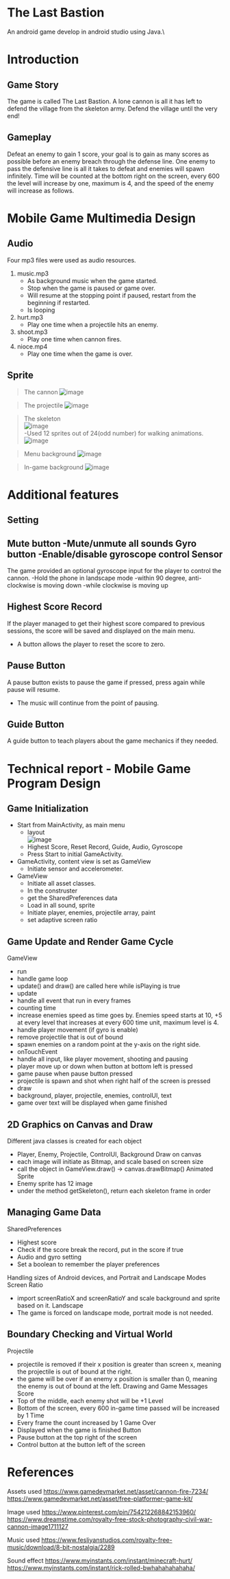 # The Last Bastion
An android game develop in android studio using Java.\

Introduction
=
Game Story
-
The game is called The Last Bastion. A lone cannon is all it has left to defend the village from the skeleton army. Defend the village until the very end!

Gameplay
-
Defeat an enemy to gain 1 score, your goal is to gain as many scores as possible before an enemy breach through the defense line. One enemy to pass the defensive line is all it takes to defeat and enemies will spawn infinitely.
Time will be counted at the bottom right on the screen, every 600 the level will increase by one, maximum is 4, and the speed of the enemy will increase as follows.

Mobile Game Multimedia Design
=
Audio
-
Four mp3 files were used as audio resources.
1.	music.mp3
	- As background music when the game started.
 	-	Stop when the game is paused or game over.
 	-	Will resume at the stopping point if paused, restart from the beginning if restarted.
 	-	Is looping
2.	hurt.mp3
	-	Play one time when a projectile hits an enemy.
3.	shoot.mp3
	-	Play one time when cannon fires.
4.	nioce.mp4
	-	Play one time when the game is over.

Sprite
-
> The cannon
![image](https://user-images.githubusercontent.com/61373385/161753265-d12c9dbb-e8f0-4577-9a6a-8ebbb6be2fab.png)

> The projectile
![image](https://user-images.githubusercontent.com/61373385/161753294-1f909a94-1ea8-4945-88f5-c00e3a30d5e8.png)

> The skeleton\
![image](https://user-images.githubusercontent.com/61373385/161753321-c79504d4-bf0a-4ff0-9711-d53acc5a5614.png)\
-Used 12 sprites out of 24(odd number) for walking animations.
![image](https://user-images.githubusercontent.com/61373385/161753339-2705e677-36e9-4adb-be76-ad3149c1efe1.png)

> Menu background
![image](https://user-images.githubusercontent.com/61373385/161753358-02bc6072-eeea-4986-b3ea-e72cd9b13ea1.png)

> In-game background 
![image](https://user-images.githubusercontent.com/61373385/161753376-056942f9-ce77-4573-9d36-2d3dd372c89d.png)

Additional features
=
Setting
-
Mute button
	-Mute/unmute all sounds
Gyro button
	-Enable/disable gyroscope control
Sensor
-
The game provided an optional gyroscope input for the player to control the cannon.
	-Hold the phone in landscape mode
	-within 90 degree, anti-clockwise is moving down
	-while clockwise is moving up

Highest Score Record
-
If the player managed to get their highest score compared to previous sessions, the score will be saved and displayed on the main menu.
-	A button allows the player to reset the score to zero.

Pause Button
-
A pause button exists to pause the game if pressed, press again while pause will resume.
-	The music will continue from the point of pausing.


Guide Button
-
A guide button to teach players about the game mechanics if they needed.

Technical report - Mobile Game Program Design
=
Game Initialization
-
- Start from MainActivity, as main menu
	- layout\
		![image](https://user-images.githubusercontent.com/61373385/161753454-9e7811dc-5489-4b58-8008-27642e8f8913.png)
	- Highest Score, Reset Record, Guide, Audio, Gyroscope
	- Press Start to initial GameActivity.
- GameActivity, content view is set as GameView
	- Initiate sensor and accelerometer.
- GameView
	- Initiate all asset classes.
	- In the construster
	- get the SharedPreferences data
	- Load in all sound, sprite
	- Initiate player, enemies, projectile array, paint
	- set adaptive screen ratio

Game Update and Render Game Cycle
-
GameView
-	run
-	handle game loop
-	update() and draw() are called here while isPlaying is true
-	update
-	handle all event that run in every frames
-	counting time
-	increase enemies speed as time goes by. Enemies speed starts at 10, +5 at every level that increases at every 600 time unit, maximum level is 4.
-	handle player movement (if gyro is enable)
-	remove projectile that is out of bound
-	spawn enemies on a random point at the y-axis on the right side.
-	onTouchEvent
-	handle all input, like player movement, shooting and pausing
-	player move up or down when button at bottom left is pressed
-	game pause when pause button pressed
-	projectile is spawn and shot when right half of the screen is pressed
-	draw
-	background, player, projectile, enemies, controlUI, text
-	game over text will be displayed when game finished


2D Graphics on Canvas and Draw
-
Different java classes is created for each object
-	Player, Enemy, Projectile, ControlUI, Background
Draw on canvas
-	each image will initiate as Bitmap, and scale based on screen size
-	call the object in GameView.draw() -> canvas.drawBitmap()
Animated Sprite
-	Enemy sprite has 12 image
-	under the method getSkeleton(), return each skeleton frame in order

Managing Game Data
-
SharedPreferences
-	Highest score
-	Check if the score break the record, put in the score if true
-	Audio and gyro setting
-	Set a boolean to remember the player preferences

Handling sizes of Android devices, and Portrait and Landscape Modes
Screen Ratio
-	import screenRatioX and screenRatioY and scale background and sprite based on it.
Landscape
-	The game is forced on landscape mode, portrait mode is not needed.



Boundary Checking and Virtual World
-
Projectile
-	projectile is removed if their x position is greater than screen x, meaning the projectile is out of bound at the right.
-	the game will be over if an enemy x position is smaller than 0, meaning the enemy is out of bound at the left.
Drawing and Game Messages
Score
-	Top of the middle, each enemy shot will be +1
Level
-	Bottom of the screen, every 600 in-game time passed will be increased by 1
Time
-	Every frame the count increased by 1
Game Over
-	Displayed when the game is finished
Button
-	Pause button at the top right of the screen
-	Control button at the button left of the screen

References
=
Assets used
https://www.gamedevmarket.net/asset/cannon-fire-7234/
https://www.gamedevmarket.net/asset/free-platformer-game-kit/
 
Image used
https://www.pinterest.com/pin/754212268842153960/
https://www.dreamstime.com/royalty-free-stock-photography-civil-war-cannon-image1711127
 
Music used
https://www.fesliyanstudios.com/royalty-free-music/download/8-bit-nostalgia/2289
 
Sound effect
https://www.myinstants.com/instant/minecraft-hurt/
https://www.myinstants.com/instant/rick-rolled-bwhahahahahaha/
